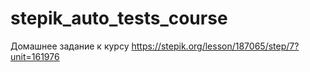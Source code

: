 # stepik_auto_tests_course
Домашнее задание к курсу
https://stepik.org/lesson/187065/step/7?unit=161976
